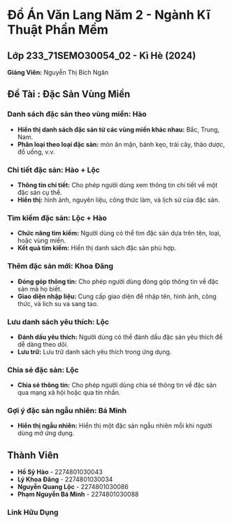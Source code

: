 # Đồ Án Văn Lang Năm 2 - Ngành Kĩ Thuật Phần Mềm

## Lớp 233_71SEMO30054_02 - Kì Hè (2024)

**Giảng Viên:** Nguyễn Thị Bích Ngân

## Đề Tài : Đặc Sản Vùng Miền

### Danh sách đặc sản theo vùng miền: Hào
- **Hiển thị danh sách đặc sản từ các vùng miền khác nhau:** Bắc, Trung, Nam.
- **Phân loại theo loại đặc sản:** món ăn mặn, bánh kẹo, trái cây, thảo dược, đồ uống, v.v.

### Chi tiết đặc sản: Hào + Lộc
- **Thông tin chi tiết:** Cho phép người dùng xem thông tin chi tiết về một đặc sản cụ thể.
- **Hiển thị:** hình ảnh, nguyên liệu, công thức làm, và lịch sử của đặc sản.

### Tìm kiếm đặc sản: Lộc + Hào
- **Chức năng tìm kiếm:** Người dùng có thể tìm đặc sản dựa trên tên, loại, hoặc vùng miền.
- **Kết quả tìm kiếm:** Hiển thị danh sách đặc sản phù hợp.

### Thêm đặc sản mới: Khoa Đăng
- **Đóng góp thông tin:** Cho phép người dùng đóng góp thông tin về đặc sản mà họ biết.
- **Giao diện nhập liệu:** Cung cấp giao diện để nhập tên, hình ảnh, công thức, và lich su va sang tao.

### Lưu danh sách yêu thích: Lộc
- **Đánh dấu yêu thích:** Người dùng có thể đánh dấu đặc sản yêu thích để dễ dàng theo dõi.
- **Lưu trữ:** Lưu trữ danh sách yêu thích trong ứng dụng.

### Chia sẻ đặc sản: Lộc
- **Chia sẻ thông tin:** Cho phép người dùng chia sẻ thông tin về đặc sản qua mạng xã hội hoặc qua tin nhắn.

### Gợi ý đặc sản ngẫu nhiên: Bá Minh
- **Hiển thị ngẫu nhiên:** Hiển thị một đặc sản ngẫu nhiên mỗi khi người dùng mở ứng dụng.

## Thành Viên
- **Hồ Sỹ Hào** - 2274801030043
- **Lý Khoa Đăng** - 2274801030034
- **Nguyễn Quang Lộc** - 2274801030086
- **Phạm Nguyễn Bá Minh** - 2274801030088
### Link Hữu Dụng

